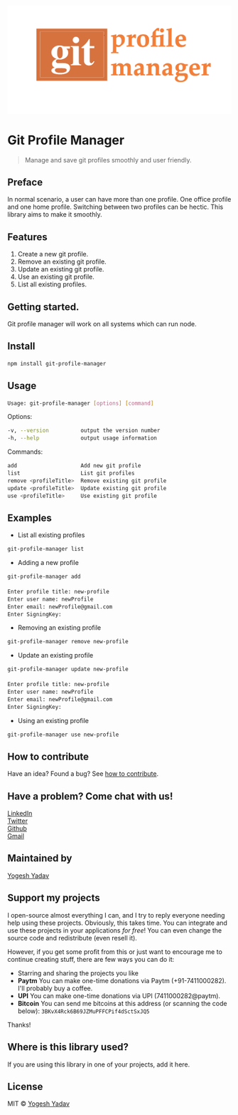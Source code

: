 <img
    src="assets/gitProfileManager.png"
    alt="Git Profile Manager"
/>

# Git Profile Manager
> Manage and save git profiles smoothly and user friendly.

## Preface ##
In normal scenario, a user can have more than one profile. One office profile and one home profile. Switching between two profiles can be hectic. This library aims to make it smoothly.

## Features ##
1. Create a new git profile.
2. Remove an existing git profile.
3. Update an existing git profile.
4. Use an existing git profile.
5. List all existing profiles.

## Getting started. ##
Git profile manager will work on all systems which can run node.

## Install
```bash
npm install git-profile-manager
```

## Usage
```bash
Usage: git-profile-manager [options] [command]
```

Options:

```bash
-v, --version          output the version number
-h, --help             output usage information
```

Commands:

```bash
add                    Add new git profile
list                   List git profiles
remove <profileTitle>  Remove existing git profile
update <profileTitle>  Update existing git profile
use <profileTitle>     Use existing git profile
```

## Examples

 - List all existing profiles

```bash
git-profile-manager list
```

 - Adding a new profile

```bash
git-profile-manager add

Enter profile title: new-profile
Enter user name: newProfile
Enter email: newProfile@gmail.com
Enter SigningKey:
```

 - Removing an existing profile

```bash
git-profile-manager remove new-profile
```

 - Update an existing profile

```bash
git-profile-manager update new-profile

Enter profile title: new-profile
Enter user name: newProfile
Enter email: newProfile@gmail.com
Enter SigningKey:
```

 - Using an existing profile

```bash
git-profile-manager use new-profile
```

## How to contribute
Have an idea? Found a bug? See [how to contribute][contributing].

## Have a problem? Come chat with us! ##
[LinkedIn](https://www.linkedin.com/in/yogeshyadav108098)<br />
[Twitter](https://twitter.com/Yogeshyadav098)<br />
[Github](https://github.com/yogeshyadav108098)<br />
[Gmail](<mailto:yogeshyadav108098@gmail.com>)

## Maintained by ##
[Yogesh Yadav](https://www.linkedin.com/in/yogeshyadav108098/)

## Support my projects

I open-source almost everything I can, and I try to reply everyone needing help using these projects. Obviously,
this takes time. You can integrate and use these projects in your applications *for free*! You can even change the source code and redistribute (even resell it).

However, if you get some profit from this or just want to encourage me to continue creating stuff, there are few ways you can do it:

 - Starring and sharing the projects you like
 - **Paytm** You can make one-time donations via Paytm (+91-7411000282). I'll probably buy a coffee.
 - **UPI** You can make one-time donations via UPI (7411000282@paytm).
 - **Bitcoin** You can send me bitcoins at this address (or scanning the code below): `3BKvX4Rck6B69JZMuPFFCPif4dSctSxJQ5`

Thanks!


## Where is this library used?
If you are using this library in one of your projects, add it here.


## License
MIT © [Yogesh Yadav](https://www.linkedin.com/in/yogeshyadav108098/)

[contributing]: /CONTRIBUTING.md